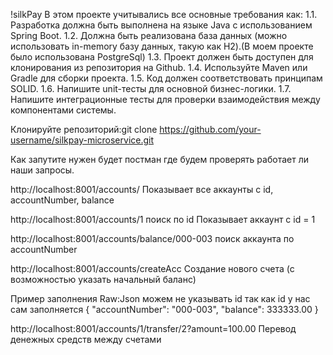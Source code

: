 !silkPay
В этом проекте учитывались все основные требования как:
1.1. Разработка должна быть выполнена на языке Java с использованием Spring Boot.
1.2. Должна быть реализована база данных (можно использовать in-memory базу
данных, такую как H2).(В моем проекте было использована PostgreSql)
1.3. Проект должен быть доступен для клонирования из репозитория на Github.
1.4. Используйте Maven или Gradle для сборки проекта.
1.5. Код должен соответствовать принципам SOLID.
1.6. Напишите unit-тесты для основной бизнес-логики.
1.7. Напишите интеграционные тесты для проверки взаимодействия между
компонентами системы.


Клонируйте репозиторий:git clone https://github.com/your-username/silkpay-microservice.git

Как запутите нужен будет постман где будем проверять работает ли наши запросы.

http://localhost:8001/accounts/
Показывает все аккаунты с id, accountNumber, balance

http://localhost:8001/accounts/1
поиск по id
    Показывает аккаунт с id = 1

http://localhost:8001/accounts/balance/000-003
поиск аккаунта по accountNumber

http://localhost:8001/accounts/createAcc
Создание нового счета (с возможностью указать начальный баланс)


Пример заполнения Raw:Json можем не указывать id так как id у нас сам заполняется 
{
    "accountNumber": "000-003",
    "balance": 333333.00
}

http://localhost:8001/accounts/1/transfer/2?amount=100.00
Перевод денежных средств между счетами

